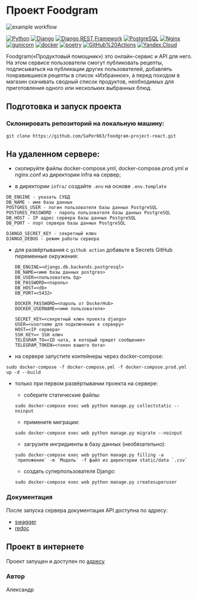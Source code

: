 # Проект Foodgram
![example workflow](https://github.com/SaPer663/foodgram-project-react/actions/workflows/foodgram_workflow.yml/badge.svg)  
  
[![Python](https://img.shields.io/badge/-Python-464646?style=flat-square&logo=Python)](https://www.python.org/)
[![Django](https://img.shields.io/badge/-Django-464646?style=flat-square&logo=Django)](https://www.djangoproject.com/)
[![Django REST Framework](https://img.shields.io/badge/-Django%20REST%20Framework-464646?style=flat-square&logo=Django%20REST%20Framework)](https://www.django-rest-framework.org/)
[![PostgreSQL](https://img.shields.io/badge/-PostgreSQL-464646?style=flat-square&logo=PostgreSQL)](https://www.postgresql.org/)
[![Nginx](https://img.shields.io/badge/-NGINX-464646?style=flat-square&logo=NGINX)](https://nginx.org/ru/)
[![gunicorn](https://img.shields.io/badge/-gunicorn-464646?style=flat-square&logo=gunicorn)](https://gunicorn.org/)
[![docker](https://img.shields.io/badge/-Docker-464646?style=flat-square&logo=docker)](https://www.docker.com/)
[![poetry](https://img.shields.io/badge/-poetry-464646?style=flat-square&logo=poetry)](https://github.com/python-poetry/poetry)
[![GitHub%20Actions](https://img.shields.io/badge/-GitHub%20Actions-464646?style=flat-square&logo=GitHub%20actions)](https://github.com/features/actions)
[![Yandex.Cloud](https://img.shields.io/badge/-Yandex.Cloud-464646?style=flat-square&logo=Yandex.Cloud)](https://cloud.yandex.ru/)


Foodgram(«Продуктовый помощник») это онлайн-сервис и API для него. На этом
сервисе пользователи смогут публиковать рецепты, подписываться на публикации
других пользователей, добавлять понравившиеся рецепты в список «Избранное»,
а перед походом в магазин скачивать сводный список продуктов, необходимых для
приготовления одного или нескольких выбранных блюд.


## Подготовка и запуск проекта
### Склонировать репозиторий на локальную машину:
```
git clone https://github.com/SaPer663/foodgram-project-react.git
```
## На удаленном сервере:

- скопируйте файлы docker-compose.yml, docker-compose.prod.yml и nginx.conf
из директории infra на сервер;

- в директории `infra/` создайте `.env` на основе `.env.template`
```
DB_ENGINE - указать СУБД 
DB_NAME - имя базы данных
POSTGRES_USER - логин пользователя базы данных PostgreSQL
POSTGRES_PASSWORD - пароль пользователя базы данных PostgreSQL
DB_HOST - IP адрес сервера базы данных PostgreSQL
DB_PORT - порт сервера базы данных PostgreSQL

DJANGO_SECRET_KEY - секретный ключ
DJANGO_DEBUG - режим работы сервера
```
- для развёртывания с `github action` добавьте в Secrets GitHub переменные
окружения:

    ```
    DB_ENGINE=<django.db.backends.postgresql>
    DB_NAME=<имя базы данных postgres>
    DB_USER=<пользователь бд>
    DB_PASSWORD=<пароль>
    DB_HOST=<db>
    DB_PORT=<5432>
    
    DOCKER_PASSWORD=<пароль от DockerHub>
    DOCKER_USERNAME=<имя пользователя>
    
    SECRET_KEY=<секретный ключ проекта django>
    USER=<username для подключения к серверу>
    HOST=<IP сервера>
    SSH_KEY=< SSH ключ
    TELEGRAM_TO=<ID чата, в который придет сообщение>
    TELEGRAM_TOKEN=<токен вашего бота>
    ``` 
  
- на сервере запустите контейнеры через docker-compose:
```
sudo docker-compose -f docker-compose.yml -f docker-compose.prod.yml up -d --build
```
- только при первом развёртывании проекта на сервере:
    - соберите статические файлы:
    ```
    sudo docker-compose exec web python manage.py collectstatic --noinput
    ```
    - примените миграции:
    ```
    sudo docker-compose exec web python manage.py migrate --noinput
    ```
    - загрузите ингридиенты  в базу данных (необязательно):  

    ```
    sudo docker-compose exec web python manage.py filling -a `приложение` -m `Модель` -f файл из директории static/data `.csv`
    ```
    - cоздать суперпользователя Django:
    ```
    sudo docker-compose exec web python manage.py createsuperuser
    ```
### Документация
После запуска сервера документация API доступна по адресу:
- [swagger](http://foodgram.saper663.ru/api/swagger/)
- [redoc](http://foodgram.saper663.ru/api/docs/)

## Проект в интернете
Проект запущен и доступен по [адресу](http://foodgram.saper663.ru/)

### Автор
Александр

